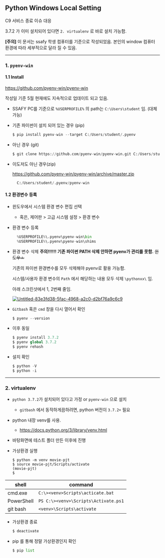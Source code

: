 ## Python Windows Local Setting

C9 서비스 종료 이슈 대응

3.7.2 가 이미 설치되어 있다면 `2. virtualenv` 로 바로 설치 가능함.

**[주의]** 이 문서는 ssafy 학생 컴퓨터를 기준으로 작성되었음. 본인의 window 컴퓨터 환경에 따라 세부적으로 달라 질 수 있음.

------

### 1. `pyenv-win`

#### 1.1 Install

<https://github.com/pyenv-win/pyenv-win>

작성일 기준 5월 현재에도 지속적으로 업데이트 되고 있음.

- SSAFY PC를 기준으로 `%USERPROFILE%` 의 path는 `C:\Users\student` 임. (대체 가능)

- 기존 파이썬이 설치 되어 있는 경우 (pip)

  ```python
  $ pip install pyenv-win --target C:/Users/student/.pyenv
  ```

- 아닌 경우 (git)

  ```python
  $ git clone https://github.com/pyenv-win/pyenv-win.git C:/Users/student/.pyenv
  ```

- 이도저도 아닌 경우(zip)

  <https://github.com/pyenv-win/pyenv-win/archive/master.zip>

  ```python
    C:/Users/student/.pyenv/pyenv-win
  ```

#### 1.2 환경변수 등록

- 윈도우에서 시스템 환경 변수 편집 선택

  - 혹은, 제어판 > 고급 시스템 설정 > 환경 변수

- 환경 변수 등록

  ```python
    %USERPROFILE%\.pyenv\pyenv-win\bin
    %USERPROFILE%\.pyenv\pyenv-win\shims
  ```

- 환경 변수 삭제 **주의!!!!!! 기존 파이썬 PATH 삭제 안하면 pyenv가 관리를 못함.** ~~윈도우ㅗ~~

  기존의 파이썬 환경변수를 모두 삭제해야 pyenv로 활용 가능함.

  시스템/사용자 환경 변수의 `Path` 에서 해당하는 내용 모두 삭제 `\pythonxx\` 임.

  아래 스크린샷에서 1, 2번째 줄임.

  [![Untitled-83e3fd38-5fac-4968-a2c0-d2bf76a9c6c9](https://user-images.githubusercontent.com/18046097/57591125-cd213700-756a-11e9-83f0-d7f8fb107721.png)](https://user-images.githubusercontent.com/18046097/57591125-cd213700-756a-11e9-83f0-d7f8fb107721.png)

- `Gitbash` 혹은 `cmd` 창을 다시 열어서 확인

  ```python
  $ pyenv --version
  ```

- 이후 동일

  ```python
  $ pyenv install 3.7.2 
  $ pyenv global 3.7.2
  $ pyenv rehash
  ```

- 설치 확인

  ```python
  $ python -V
  $ python -i
  ```

------

### 2. virtualenv

- `python 3.7.2`가 설치되어 있다고 가정 or `pyenv-win` 으로 설치

  - `gitbash` 에서 동작하게끔하려면, python 버전이 `3.7.2+` 필요

- python 내장 venv를 사용.

  - <https://docs.python.org/3/library/venv.html>

- 바탕화면에 테스트 폴더 만든 이후에 진행

- 가상환경 실행

  ```
  $ python -m venv movie-pjt
  $ source movie-pjt/Scripts/activate
  (movie-pjt) 
  $
  ```

| shell      | command                              |
| ---------- | ------------------------------------ |
| cmd.exe    | `C:\><venv>Scripts\acticate.bat`     |
| PowerShell | `PS C:\><venv>\Scripts\Activate.ps1` |
| git bash   | `<venv>\Scripts\activate`            |

- 가상환경 종료

  ```python
  $ deactivate
  ```

- pip 를 통해 정말 가상환경인지 확인

  ```python
  $ pip list
  ```

